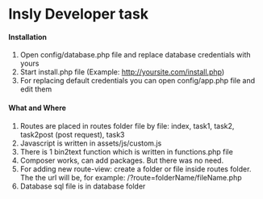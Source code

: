 # Insly Developer task

#### Installation
1. Open config/database.php file and replace database credentials with yours
2. Start install.php file (Example: http://yoursite.com/install.php)
3. For replacing default credentials you can open config/app.php file and edit them

#### What and Where
1. Routes are placed in routes folder file by file: index, task1, task2, task2post (post request), task3
2. Javascript is written in assets/js/custom.js
3. There is 1 bin2text function which is written in functions.php file
4. Composer works, can add packages. But there was no need.
5. For adding new route-view: create a folder or file inside routes folder. 
The the url will be, for example: /?route=folderName/fileName.php
6. Database sql file is in database folder